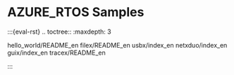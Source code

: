 # AZURE_RTOS Samples

:::{eval-rst}
.. toctree::
   :maxdepth: 3

   hello_world/README_en
   filex/README_en
   usbx/index_en
   netxduo/index_en
   guix/index_en
   tracex/README_en

:::
